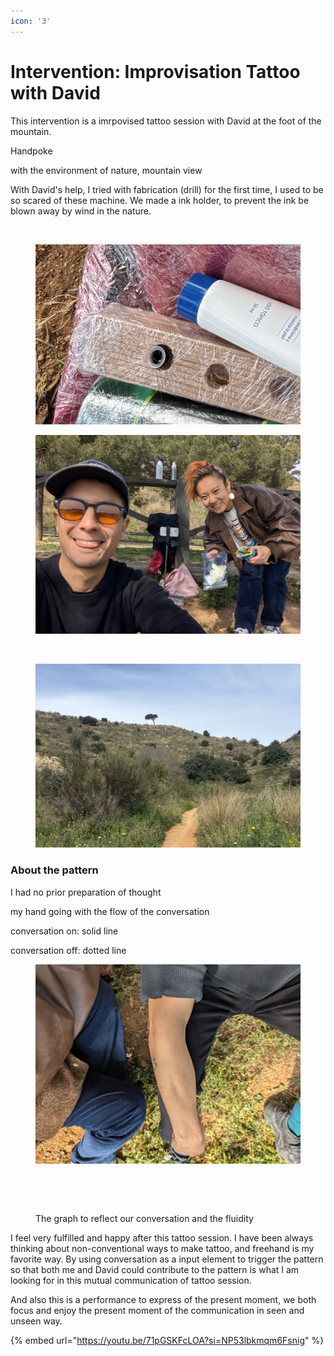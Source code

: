 ```yaml
---
icon: '3'
---
```


# Intervention: Improvisation Tattoo with David

This intervention is a imrpovised tattoo session with David at the foot of the mountain.

Handpoke

with the environment of nature, mountain view

With David's help, I tried with fabrication (drill) for the first time, I used to be so scared of these machine. We made a ink holder, to prevent the ink be blown away by wind in the nature.

<div><figure><img src="../../../.gitbook/assets/IMG_3463.gif" alt=""><figcaption></figcaption></figure> <figure><img src="../../../.gitbook/assets/微信图片_20250302233524.jpg" alt=""><figcaption></figcaption></figure></div>

<div><figure><img src="../../../.gitbook/assets/微信图片_20250302234031.jpg" alt=""><figcaption></figcaption></figure> <figure><img src="../../../.gitbook/assets/微信图片_20250302234113.jpg" alt=""><figcaption></figcaption></figure> <figure><img src="../../../.gitbook/assets/微信图片_20250302234121.jpg" alt=""><figcaption></figcaption></figure></div>



### About the pattern

I had no prior preparation of thought

my hand going with the flow of the conversation

conversation on: solid line

conversation off: dotted line

<figure><img src="../../../.gitbook/assets/IMG_3457.gif" alt=""><figcaption></figcaption></figure>

<div><figure><img src="../../../.gitbook/assets/微信图片_20250302233446.jpg" alt=""><figcaption></figcaption></figure> <figure><img src="../../../.gitbook/assets/微信图片_20250302233517.jpg" alt=""><figcaption><p>The graph to reflect our conversation and the fluidity</p></figcaption></figure></div>

I feel very fulfilled and happy after this tattoo session. I have been always thinking about non-conventional ways to make tattoo, and freehand is my favorite way. By using conversation as a input element to trigger the pattern so that both me and David could contribute to the pattern is what I am looking for in this mutual communication of tattoo session.

And also this is a performance to express of the present moment, we both focus and enjoy the present moment of the communication in seen and unseen way.&#x20;

{% embed url="https://youtu.be/71pGSKFcLOA?si=NP53lbkmqm6Fsnig" %}



